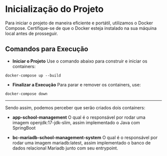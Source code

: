 # Inicialização do Projeto

Para iniciar o projeto de maneira eficiente e portátil, utilizamos o Docker Compose. Certifique-se de que o Docker esteja instalado na sua máquina local antes de prosseguir.


## Comandos para Execução
- **Iniciar o Projeto**
Use o comando abaixo para construir e iniciar os containers:
```
docker-compose up --build
```

- **Finalizar a Execução**
Para parar e remover os containers, use:
```
docker-compose down
```

---

Sendo assim, podemos perceber que serão criados dois containers:

- **app-school-management**
O qual é o responsável por rodar uma imagem openjdk:17-jdk-slim, assim implementado o Java com SpringBoot

- **bc-mariadb-school-management-system**
O qual é o responsável por rodar uma imagem mariadb:latest, assim implementado o banco de dados relacional Mariadb junto com seu entrypoint.
